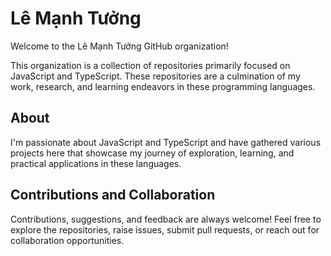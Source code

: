 # Lê Mạnh Tưởng

Welcome to the Lê Mạnh Tưởng GitHub organization!

This organization is a collection of repositories primarily focused on JavaScript and TypeScript. These repositories are a culmination of my work, research, and learning endeavors in these programming languages.

## About

I'm passionate about JavaScript and TypeScript and have gathered various projects here that showcase my journey of exploration, learning, and practical applications in these languages.

## Contributions and Collaboration

Contributions, suggestions, and feedback are always welcome! Feel free to explore the repositories, raise issues, submit pull requests, or reach out for collaboration opportunities.
